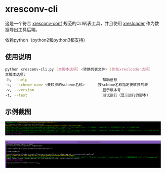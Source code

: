 xresconv-cli
==========

这是一个符合 [xresconv-conf](https://github.com/xresloader/xresconv-conf) 规范的CLI转表工具，并且使用 [xresloader](https://github.com/xresloader/xresloader) 作为数据导出工具后端。

依赖python（python2和python3都支持）

使用说明
------

```bash
python xresconv-cli.py [本脚本选项] <转换列表文件> [附加xresloader选项]
本脚本选项:
-h, --help                                  帮助信息
-s, --scheme-name <要转换的scheme名称>      按scheme名称指定要转换的表
-v, --version                               显示版本号
-t, --test                                  测试运行（显示运行的脚本）
```

示例截图
------
![示例截图-1](doc/snapshoot-1.png)

![示例截图-2](doc/snapshoot-2.png)